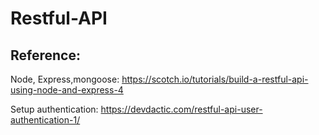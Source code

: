# Restful-API
## Reference:
Node, Express,mongoose:
https://scotch.io/tutorials/build-a-restful-api-using-node-and-express-4

Setup authentication:
https://devdactic.com/restful-api-user-authentication-1/
